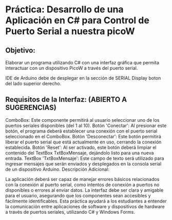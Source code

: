 # Práctica: Desarrollo de una Aplicación en C# para Control de Puerto Serial a nuestra picoW

## Objetivo:
Elaborar un programa utilizando C# con una interfaz gráfica que permita interactuar con un dispositivo PicoW a través del puerto serial.

IDE de Arduino debe de desplegar en la sección de SERIAL Display boton del lado superior derecho.

## Requisitos de la Interfaz: (ABIERTO A SUGERENCIAS)

ComboBox: Este componente permitirá al usuario seleccionar uno de los puertos seriales disponibles (del 1 al 10).
Botón 'Conectar': Al presionar este botón, el programa deberá establecer una conexión con el puerto serial seleccionado en el ComboBox.
Botón 'Desconectar': Este botón permitirá liberar el puerto serial que está actualmente en uso, cerrando la conexión establecida.
Botón 'Reset': Al ser activado, este botón deberá limpiar el contenido del TextBox TxtBoxMensaje, dejándolo listo para una nueva entrada.
TextBox 'TxtBoxMensaje': Este campo de texto será utilizado para ingresar mensajes que serán enviados y desplegados en la consola serial de un dispositivo Arduino.
Descripción Adicional:

La aplicación deberá ser capaz de manejar errores básicos relacionados con la conexión al puerto serial, como intentos de conexión a puertos no disponibles o errores al enviar datos.
La interfaz debe ser clara y amigable para el usuario, asegurando que los componentes sean accesibles y fácilmente identificables.
Esta práctica ayudará a los estudiantes a entender la comunicación entre aplicaciones de software y dispositivos de hardware a través de puertos seriales, utilizando C# y Windows Forms.
